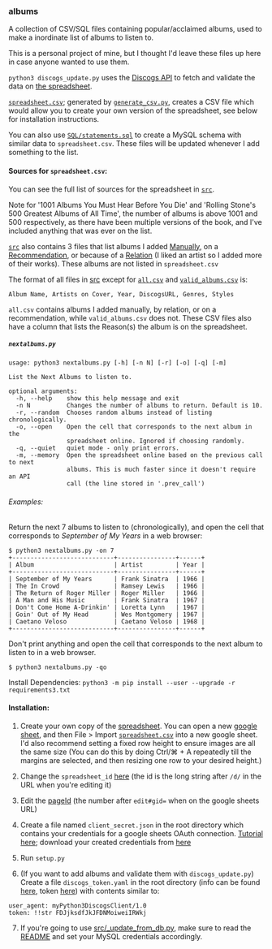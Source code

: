 ### albums
A collection of CSV/SQL files containing popular/acclaimed albums, used to make a inordinate list of albums to listen to.

This is a personal project of mine, but I thought I'd leave these files up here in case anyone wanted to use them.

`python3 discogs_update.py` uses the [Discogs API](https://github.com/discogs/discogs_client) to fetch and validate the data on [the spreadsheet](https://docs.google.com/spreadsheets/d/12htSAMg67czl8cpkj1mX0TuAFvqL_PJLI4hv1arG5-M/edit#gid=1451660661).

[`spreadsheet.csv`](spreadsheet.csv); generated by [`generate_csv.py`](generate_csv.py), creates a CSV file which would allow you to create your own version of the spreadsheet, see below for installation instructions.

You can also use [`SQL/statements.sql`](SQL/) to create a MySQL schema with similar data to `spreadsheet.csv`. These files will be updated whenever I add something to the list.

#### Sources for `spreadsheet.csv`:

You can see the full list of sources for the spreadsheet in [`src`](src).

Note for '1001 Albums You Must Hear Before You Die' and 'Rolling Stone's 500 Greatest Albums of All Time', the number of albums is above 1001 and 500 respectively, as there have been multiple versions of the book, and I've included anything that was ever on the list.

[`src`](src) also contains 3 files that list albums I added [Manually](src/Manual.csv), on a [Recommendation](src/Recommendation.csv), or because of a [Relation](src/Relation.csv) (I liked an artist so I added more of their works). These albums are not listed in `spreadsheet.csv`

The format of all files in [src](src) except for [`all.csv`](src/all.csv) and [`valid_albums.csv`](src/valid_albums.csv) is:

`Album Name, Artists on Cover, Year, DiscogsURL, Genres, Styles`

`all.csv` contains albums I added manually, by relation, or on a recommendation, while `valid_albums.csv` does not. These CSV files also have a column that lists the Reason(s) the album is on the spreadsheet.

##### `nextalbums.py`

```
usage: python3 nextalbums.py [-h] [-n N] [-r] [-o] [-q] [-m]

List the Next Albums to listen to.

optional arguments:
  -h, --help    show this help message and exit
  -n N          Changes the number of albums to return. Default is 10.
  -r, --random  Chooses random albums instead of listing chronologically.
  -o, --open    Open the cell that corresponds to the next album in the
                spreadsheet online. Ignored if choosing randomly.
  -q, --quiet   quiet mode - only print errors.
  -m, --memory  Open the spreadsheet online based on the previous call to next
                albums. This is much faster since it doesn't require an API
                call (the line stored in '.prev_call')
```

###### Examples:

Return the next 7 albums to listen to (chronologically), and open the cell that corresponds to <i>September of My Years</i> in a web browser:
```
$ python3 nextalbums.py -on 7
+----------------------------+----------------+------+
| Album                      | Artist         | Year |
+----------------------------+----------------+------+
| September of My Years      | Frank Sinatra  | 1966 |
| The In Crowd               | Ramsey Lewis   | 1966 |
| The Return of Roger Miller | Roger Miller   | 1966 |
| A Man and His Music        | Frank Sinatra  | 1967 |
| Don't Come Home A-Drinkin' | Loretta Lynn   | 1967 |
| Goin' Out of My Head       | Wes Montgomery | 1967 |
| Caetano Veloso             | Caetano Veloso | 1968 |
+----------------------------+----------------+------+
```
Don't print anything and open the cell that corresponds to the next album to listen to in a web browser.
```
$ python3 nextalbums.py -qo
```

Install Dependencies: `python3 -m pip install --user --upgrade -r requirements3.txt`

#### Installation:

1. Create your own copy of the [spreadsheet](https://docs.google.com/spreadsheets/d/12htSAMg67czl8cpkj1mX0TuAFvqL_PJLI4hv1arG5-M/edit#gid=1451660661). You can open a new [google sheet](https://docs.google.com/spreadsheets/u/0/), and then File > Import [`spreadsheet.csv`](spreadsheet.csv) into a new google sheet. I'd also recommend setting a fixed row height to ensure images are all the same size (You can do this by doing Ctrl/⌘ + A repeatedly till the margins are selected, and then resizing one row to your desired height.)

2. Change the `spreadsheet_id` [here](https://github.com/seanbreckenridge/albums/blob/master/nextalbums.py#L23) (the id is the long string after `/d/` in the URL when you're editing it) 

3. Edit the [pageId](https://github.com/seanbreckenridge/albums/blob/master/nextalbums.py#L24) (the number after `edit#gid=` when on the google sheets URL)

4. Create a file named `client_secret.json` in the root directory which contains your credentials for a google sheets OAuth connection. [Tutorial here](https://console.developers.google.com); download your created credentials from [here](https://console.developers.google.com/apis/credentials)

5. Run `setup.py`

6. (If you want to add albums and validate them with `discogs_update.py`) Create a file `discogs_token.yaml` in the root directory (info can be found [here](https://www.discogs.com/developers/), token [here](https://www.discogs.com/settings/developers)) with contents similar to: 

```
user_agent: myPython3DiscogsClient/1.0
token: !!str FDJjksdfJkJFDNMoiweiIRWkj
```

7. If you're going to use [src/\_update_from_db.py](src/_update_from_db.py), make sure to read the [README](src/README.md) and set your MySQL credentials accordingly.
